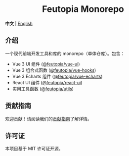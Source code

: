 <div align="center">
	<h1>Feutopia Monorepo</h1>
</div>

**中文** | [English](./README.md)

## 介绍

一个现代前端开发工具和库的 monorepo（单体仓库）。包含：

- Vue 3 UI 组件 ([@feutopia/vue-ui](https://github.com/feutopia/feutopia-monorepo/tree/main/packages/vue-ui#readme))
- Vue 3 组合式函数 ([@feutopia/vue-hooks](https://github.com/feutopia/feutopia-monorepo/tree/main/packages/vue-hooks#readme))
- Vue 3 Echarts 组件 ([@feutopia/vue-echarts](https://github.com/feutopia/feutopia-monorepo/tree/main/packages/vue-echarts#readme))
- React UI 组件 ([@feutopia/react-ui](https://github.com/feutopia/feutopia-monorepo/tree/main/packages/react-ui#readme))
- 实用工具函数 ([@feutopia/utils](https://github.com/feutopia/feutopia-monorepo/tree/main/packages/utils#readme))

## 贡献指南

欢迎贡献！请阅读我们的[贡献指南](./CONTRIBUTING-CN.md)了解详情。

## 许可证

本项目基于 MIT 许可证开源。
